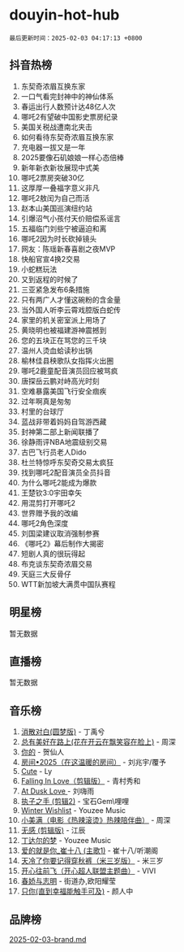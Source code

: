 # douyin-hot-hub

`最后更新时间：2025-02-03 04:17:13 +0800`

## 抖音热榜

1. 东契奇浓眉互换东家
1. 一口气看完封神中的神仙体系
1. 春运出行人数预计达48亿人次
1. 哪吒2有望破中国影史票房纪录
1. 美国关税战遭南北夹击
1. 如何看待东契奇浓眉互换东家
1. 充电器一拔又是一年
1. 2025要像石矶娘娘一样心态倍棒
1. 新年新衣新妆展现中式美
1. 哪吒2票房突破30亿
1. 这厚厚一叠福字意义非凡
1. 哪吒2敖闰为自己而活
1. 赵本山美国巡演纽约站
1. 引爆沼气小孩付天价赔偿系谣言
1. 五福临门刘些宁被逼迫和离
1. 哪吒2因为时长砍掉镜头
1. 网友：陈瑶新春喜剧之夜MVP
1. 快船官宣4换2交易
1. 小蛇糕玩法
1. 又到返程的时候了
1. 三亚紧急发布6条措施
1. 只有两广人才懂这碗粉的含金量
1. 当外国人听李云霄戏腔版白蛇传
1. 家里的机关密室派上用场了
1. 黄晓明也被福建游神震撼到
1. 您的五块正在骂您的三千块
1. 温州人烫血蛤读秒出锅
1. 榆林佳县秧歌队女指挥火出圈
1. 哪吒2鹿童配音演员回应被骂疯
1. 唐探岳云鹏对峙高光时刻
1. 空难暴露美国飞行安全痼疾
1. 过年啊真是匆匆
1. 村里的台球厅
1. 蓝战非带着妈妈自驾游西藏
1. 封神第二部上新闻联播了
1. 徐静雨评NBA地震级别交易
1. 古巴飞行员老人Dido
1. 杜兰特惊呼东契奇交易太疯狂
1. 找到哪吒2配音演员全员抖音
1. 为什么哪吒2能成为爆款
1. 王楚钦3:0宇田幸矢
1. 用混剪打开哪吒2
1. 世界赠予我的改编
1. 哪吒2角色深度
1. 刘国梁建议取消强制参赛
1. 《哪吒2》幕后制作大揭密
1. 短剧人真的很玩得起
1. 布克谈东契奇浓眉交易
1. 天庭三大反骨仔
1. WTT新加坡大满贯中国队赛程

## 明星榜

暂无数据

## 直播榜

暂无数据

## 音乐榜

1. [消散对白(圆梦版)](https://sf5-hl-cdn-tos.douyinstatic.com/obj/tos-cn-ve-2774/og4jB5I5IizzoZVAAAzWgBMAsMDWoArfwBOiFs) - 丁禹兮
1. [总有美好在路上(花在开云在飘笑容在脸上)](https://sf5-hl-cdn-tos.douyinstatic.com/obj/tos-cn-ve-2774/oU5u7NwtfBIvaNhoQBszOvAlRiAoiWAVVyBMq4) - 周深
1. [你的](https://sf5-hl-cdn-tos.douyinstatic.com/obj/tos-cn-ve-2774/oYuIeKf42jB7sEV6B2upMdpYAgfrQWj0FeRegh) - 贺仙人
1. [房间•2025（在这温暖的房间）](https://sf5-hl-cdn-tos.douyinstatic.com/obj/tos-cn-ve-2774/oMzJcnT8BgIetASeBfwfEeBQVNfACiCifhfZP7g) - 刘兆宇/覆予
1. [Cute](https://sf5-hl-cdn-tos.douyinstatic.com/obj/tos-cn-ve-2774/o4IbIzHWKAAB4wsS5qMBRiiAlEBGTpQRNfFvuo) - Ly
1. [Falling In Love（剪辑版）](https://sf5-hl-cdn-tos.douyinstatic.com/obj/tos-cn-ve-2774/o8ajpA8zzgBPahbBIO8AcKGBLJezFCRd1wfP9f) - 青村秀和
1. [ At Dusk  Love ](https://sf5-hl-cdn-tos.douyinstatic.com/obj/tos-cn-ve-2774/o8CrpCf5CaYgI4ZrtQgMQAFEfuGqNnRSDQAPBc) - 刘嗨雨
1. [执子之手 (剪辑2)](https://sf5-hl-cdn-tos.douyinstatic.com/obj/tos-cn-ve-2774/oUoZLQjCc31XzqsBnBQUNgeKtYPBcgbFDwtfcu) - 宝石Gem\哩哩
1. [Winter Wishlist](https://sf5-hl-cdn-tos.douyinstatic.com/obj/tos-cn-ve-2774/oIIgUOeamCFCVAzxN6MFRLIBlLGpUqQxeeHrLE) - Youzee Music
1. [小美满（电影《热辣滚烫》热辣陪伴曲）](https://sf5-hl-cdn-tos.douyinstatic.com/obj/tos-cn-ve-2774/o0GAn2lSgfZIDUgtevCGDQYnFg4CwnrBaxbTZL) - 周深
1. [无感 (剪辑版)](https://sf5-hl-cdn-tos.douyinstatic.com/obj/tos-cn-ve-2774/o0eIsUzJBDlQaQFC5OFlgbMEZC1TFYBftOBn6p) - 江辰
1. [丁达尔的梦](https://sf6-cdn-tos.douyinstatic.com/obj/tos-cn-ve-2774/oMU3WirUZBVQkAC9ccG5P2IQirziZM2RTInUY) - Youzee Music
1. [爱的就是你_崔十八 (主歌1)](https://sf5-hl-cdn-tos.douyinstatic.com/obj/tos-cn-ve-2774/oI5BO5DhFZ6UTcNCnZaOCBLtZ7WIMQGfgnXf5E) - 崔十八/听潮阁
1. [天冷了你要记得穿秋裤（米三岁版）](https://sf5-hl-cdn-tos.douyinstatic.com/obj/tos-cn-ve-2774/oQlIwVIDWiZ6BQilAorS7MA0AgCkQDvcZAdm1) - 米三岁
1. [开心往前飞（开心超人联盟主题曲）](https://sf6-cdn-tos.douyinstatic.com/obj/tos-cn-ve-2774/9d8fb7c82cf1421fb93a9fe925275e0a) - VIVI
1. [春娇与志明](https://sf5-hl-cdn-tos.douyinstatic.com/obj/tos-cn-ve-2774/e530d8fceb7044b39707d7f9ff54add1) - 街道办,欧阳耀莹
1. [只你(直到幸福能触手可及)](https://sf5-hl-cdn-tos.douyinstatic.com/obj/tos-cn-ve-2774/o0lBkRDzFTeaVSUz3ZZSCBVtZ5DIMQGfgmEAuE) - 颜人中

## 品牌榜

[2025-02-03-brand.md](2025-02-03-brand.md)
